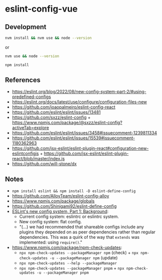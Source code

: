 # eslint-config-vue

## Development

```bash
nvm install && nvm use && node --version
```

or

```bash
nvm use && node --version
```

```bash
npm install
```

## References

- https://eslint.org/blog/2022/08/new-config-system-part-2/#using-predefined-configs
- https://eslint.org/docs/latest/use/configure/configuration-files-new
- https://github.com/joaopalmeiro/eslint-config-react
- https://github.com/eslint/eslint/issues/13481
- https://github.com/sxzz/eslint-config + https://www.npmjs.com/package/@sxzz/eslint-config?activeTab=explore
- https://github.com/eslint/eslint/issues/3458#issuecomment-1239811334
- https://github.com/eslint/eslint/issues/15539#issuecomment-1180362963
- https://github.com/jsx-eslint/eslint-plugin-react#configuration-new-eslintconfigjs + https://github.com/jsx-eslint/eslint-plugin-react/blob/master/index.js
- https://github.com/will-stone/dx

## Notes

- `npm install eslint && npm install -D eslint-define-config`
- https://github.com/AlloyTeam/eslint-config-alloy
- https://www.npmjs.com/package/globals
- https://github.com/Shinigami92/eslint-define-config
- [ESLint's new config system, Part 1: Background](https://eslint.org/blog/2022/08/new-config-system-part-1/):
  - Current config system: eslintrc or eslintrc system.
  - New config system: flat config.
  - "(...) we had recommended that shareable configs include any plugins they depended on as peer dependencies rather than regular dependencies. This was a quirk of the way that `extends` was implemented: using `require()`."
- https://www.npmjs.com/package/npm-check-updates:
  - `npx npm-check-updates --packageManager npm` (check) + `npx npm-check-updates -u --packageManager npm` (update)
  - `npx npm-check-updates --help --packageManager`
  - `npx npm-check-updates --packageManager pnpm` + `npx npm-check-updates -u --packageManager pnpm`

